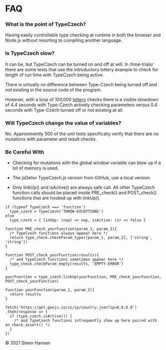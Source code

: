 

# FAQ

### What is the point of TypeCzech?

Having easily controllable type checking at runtime in both the browser and Node.js without resorting to compiling another language.

### Is TypeCzech slow?
  
  It can be, but TypeCzech can be turned on and off at will.
  In /time-trials/ there are some tests that use the 
  introductory lottery example to check for length of run time with TypeCzech being active.

  There is virtually no difference between Type-Czech being
  turned off and not existing in the source code of the program.

  However, with a loop of 100,000 [lottery](../example-snippets/00-Readme-Example.html) checks there is a 
  visible slowdown of 4.4 seconds with Type-Czech actively
  checking parameters versus 0.4 seconds with Type-Czech
  turned off or not existing at all.

### Will TypeCzech change the value of variables?

  No. Approximently 500 of the unit tests specifically verify that there are no mutations with parameter and result checks.

### Be Careful With
  -  Checking for mutations with the global window variable can blow up if a lot 
  of memory is used.
  -  The jsDelivr TypeCzech.js version from GitHub, use a local version.

  - Only  linkUp() and isActive() are always safe call. All other TypeCzech function calls 
   should be placed inside PRE_check() and POST_check() functions that are hooked up with linkUp().
  
```
if (typeof TypeCzech === 'function')
  type_czech = TypeCzech('THROW-EXCEPTIONS')
else
  type_czech = { linkUp: (nop) => nop, isActive: (x) => false }

function PRE_check_yourFunction(param_1, param_2){ 
  /* TypeCzech functions always appear here */
  return type_check.checkParam_type([param_1, param_2], ['string', 'string'])
}

function POST_check_yourFunction(results){ 
  /* and TypeCzech functions sometimes appear here */
  type_check.checkParam_empty(results, 'EMPTY-ERROR')
}

yourFunction = type_czech.linkUp(yourFunction, PRE_check_yourFunction, POST_check_yourFunction)

function yourFunction(param_1, param_2){
  return results
}

fetch('https://get.geojs.io/v1/ip/country.json?ip=8.8.8.8')
.then(response => {
  if (type_czech.isActive()) {
    /* and TypeCzech functions infrequently show up here paired with an check_assert() */
  }
})
```



&copy; 2021 Steen Hansen


